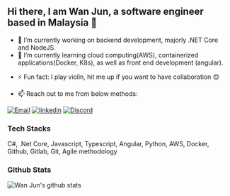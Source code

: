 ## Hi there, I am Wan Jun, a software engineer based in Malaysia 👋

<!--
**wanjuntham/wanjuntham** is a ✨ _special_ ✨ repository because its `README.md` (this file) appears on your GitHub profile.
-->

- 🔭 I’m currently working on backend development, majorly .NET Core and NodeJS.
- 🌱 I’m currently learning cloud computing(AWS), containerized applications(Docker, K8s), as well as front end development (angular).
<!--- 👯 I’m looking to collaborate on 
- 🤔 I’m looking for help with ...
- 💬 Ask me about ...
-->
<!-- 😄 Pronouns: ... -->
- ⚡ Fun fact: I play violin, hit me up if you want to have collaboration 😊


- 📫 Reach out to me from below methods:

[![Email](https://img.shields.io/endpoint?style=for-the-badge&url=https%3A%2F%2Fpastebin.com%2Fraw%2FjscaHKZH)](mailto:wanjuntham@gmail.com)
[![linkedin](https://img.shields.io/endpoint?url=https%3A%2F%2Fpastebin.com%2Fraw%2FGVh309Qg&style=for-the-badge)](https://www.linkedin.com/in/wanjuntham)
[![Discord](https://img.shields.io/endpoint?style=for-the-badge&url=https%3A%2F%2Fpastebin.com%2Fraw%2FxyBKpN0P)](https://discord.com)

### Tech Stacks

C#, .Net Core, Javascript, Typescript, Angular, Python, AWS, Docker, Github, Gitlab, Git, Agile methodology

### Github Stats

![Wan Jun's github stats](https://github-readme-stats.vercel.app/api?username=wanjuntham&count_private=true&show_icons=true)
